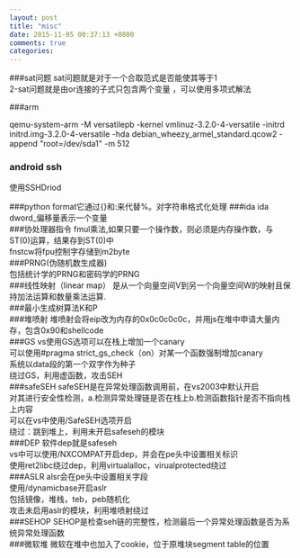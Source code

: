 ```yaml
---
layout: post
title: "misc"
date: 2015-11-05 00:37:13 +0800
comments: true
categories: 
---
```


###sat问题
sat问题就是对于一个合取范式是否能使其等于1  
2-sat问题就是由or连接的子式只包含两个变量  ，可以使用多项式解法  


###arm

qemu-system-arm -M versatilepb -kernel vmlinuz-3.2.0-4-versatile -initrd initrd.img-3.2.0-4-versatile -hda debian_wheezy_armel_standard.qcow2 -append "root=/dev/sda1" -m 512


### android ssh
使用SSHDriod


###python
format它通过{}和:来代替%。对字符串格式化处理
###ida
ida dword_偏移量表示一个变量  
###协处理器指令
fmul乘法,如果只要一个操作数，则必须是内存操作数，与ST(0)运算，结果存到ST(0)中  
fnstcw将fpu控制字存储到m2byte  
###PRNG(伪随机数生成器)  
包括统计学的PRNG和密码学的PRNG  
###线性映射（linear map）
是从一个向量空间V到另一个向量空间W的映射且保持加法运算和数量乘法运算.  
###最小生成树算法K和P  
###堆喷射
堆喷射会将eip改为内存的0x0c0c0c0c，并用js在堆中申请大量内存，包含0x90和shellcode  
###GS
vs使用GS选项可以在栈上增加一个canary  
可以使用#pragma strict_gs_check（on）对某一个函数强制增加canary  
系统以data段的第一个双字作为种子  
绕过GS，利用虚函数，攻击SEH  
###safeSEH
safeSEH是在异常处理函数调用前，在vs2003中默认开启  
对其进行安全性检测，a.检测异常处理链是否在栈上b.检测函数指针是否不指向栈上内容  
可以在vs中使用/SafeSEH选项开启  
绕过：跳到堆上，利用未开启safeseh的模块  
###DEP
软件dep就是safeseh  
vs中可以使用/NXCOMPAT开启dep，并会在pe头中设置相关标识  
使用ret2libc绕过dep，利用virtualalloc，virualprotected绕过  
###ASLR
alsr会在pe头中设置相关字段  
使用/dynamicbase开启aslr  
包括镜像，堆栈，teb，peb随机化  
攻击未启用aslr的模块，利用堆喷射绕过  
###SEHOP
SEHOP是检查seh链的完整性，检测最后一个异常处理函数是否为系统异常处理函数  
###微软堆
微软在堆中也加入了cookie，位于原堆块segment table的位置  
